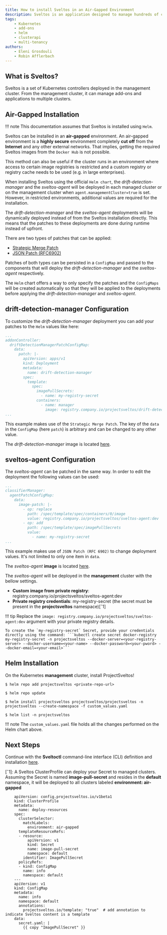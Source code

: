 ```yaml
---
title: How to install Sveltos in an Air-Gapped Environment
description: Sveltos is an application designed to manage hundreds of clusters by providing declarative cluster APIs. Learn here how to install Sveltos.
tags:
    - Kubernetes
    - add-ons
    - helm
    - clusterapi
    - multi-tenancy
authors:
    - Eleni Grosdouli
    - Robin Afflerbach
---
```


## What is Sveltos?

Sveltos is a set of Kubernetes controllers deployed in the management cluster. From the management cluster, it can manage add-ons and applications to multiple clusters.

## Air-Gapped Installation

!!! note
    This documentation assumes that Sveltos is installed using `Helm`.

Sveltos can be installed in an **air-gapped** environment. An air-gapped environment is a **highly secure** environment completely **cut off** from the **Internet** and any other external networks. That implies, getting the required Sveltos images from the `Docker Hub` is not possible.

This method can also be useful if the cluster runs in an environment where access to certain image registries is restricted and a custom registry or registry cache needs to be used (e.g. in large enterprises).

When installing Sveltos using the official `Helm chart`, the *drift-detection-manager* and the *sveltos-agent* will be deployed in each managed cluster or on the management cluster when `agent.managementCluster=true` is set. However, in restricted environments, additional values are required for the installation.

The *drift-detection-manager* and the *sveltos-agent* deployments will be dynamically deployed instead of from the Sveltos installation directly. This means that the patches to these deployments are done during runtime instead of upfront.

There are two types of patches that can be applied:
- [Strategic Merge Patch](http://kubernetes.io/docs/tasks/manage-kubernetes-objects/update-api-object-kubectl-patch/)
- [JSON Patch (RFC6902)](https://datatracker.ietf.org/doc/html/rfc6902)

Patches of both types can be persisted in a `ConfigMap` and passed to the components that will deploy the *drift-detection-manager* and the *sveltos-agent* respectively.

The `Helm` chart offers a way to only specify the patches and the `ConfigMaps` will be created automatically so that they will be applied to the deployments before applying the *drift-detection-manager* and *sveltos-agent*.

## drift-detection-manager Configuration

To customize the *drift-detection-manager* deployment you can add your patches to the `Helm` values like here:

```yaml
...
addonController:
  driftDetectionManagerPatchConfigMap:
    data:
      patch: |-
        apiVersion: apps/v1
        kind: Deployment
        metadata:
          name: drift-detection-manager
        spec:
          template:
            spec:
              imagePullSecrets:
                - name: my-registry-secret
              containers:
                - name: manager
                  image: registry.company.io/projectsveltos/drift-detection-manager:dev
...
```

This example makes use of the `Strategic Merge Patch`. The key of the `data` in the `ConfigMap` (here `patch`) is arbitrary and can be changed to any other value.

The *drift-detection-manager* image is located [here](https://hubgw.docker.com/layers/projectsveltos/drift-detection-manager/dev/images/sha256-d31b3d57ee446ab216d7b925f35ef3da50de5161dff17ce2ef7c35f5bdd9c539).

## sveltos-agent Configuration

The *sveltos-agent* can be patched in the same way. In order to edit the deployment the following values can be used:

```yaml
...
classifierManager:
  agentPatchConfigMap:
    data:
      image-patch: |-
        - op: replace
          path: /spec/template/spec/containers/0/image
          value: registry.company.io/projectsveltos/sveltos-agent:dev
        - op: add
          path: /spec/template/spec/imagePullSecrets
          value:
            - name: my-registry-secret
...
```

This example makes use of `JSON Patch (RFC 6902)` to change deployment values. It's not limited to only one item in `data`.

The *sveltos-agent* **image** is located [here](https://hubgw.docker.com/layers/projectsveltos/sveltos-agent/dev/images/sha256-d2c23f55e4585e9cfd103547bd238aef42f8cedb1d8ca23600bd393710669b37).

The *sveltos-agent* will be deployed in the **management** cluster with the bellow settings.

- **Custom image from private registry**: registry.company.io/projectsveltos/sveltos-agent:dev
- **Private registry credentials**: my-registry-secret (the secret must be present in the **projectsveltos** namespace)[ˆ1]

!!! tip
    Replace the `image: registry.company.io/projectsveltos/sveltos-agent:dev` argument with your private registry details.

    To create the `my-registry-secret` Secret, provide your credentials directly using the command: ```kubectl create secret docker-registry my-registry-secret -n projectsveltos --docker-server=<your-registry-server> --docker-username=<your-name> --docker-password=<your-pword> --docker-email=<your-email>```

## Helm Installation

On the Kubernetes **management** cluster, install ProjectSveltos!

```
$ helm repo add projectsveltos <private-repo-url>

$ helm repo update

$ helm install projectsveltos projectsveltos/projectsveltos -n projectsveltos --create-namespace -f custom_values.yaml

$ helm list -n projectsveltos
```

!!! note
    The `custom_values.yaml` file holds all the changes performed on the Helm chart above.

## Next Steps

Continue with the **Sveltoctl** command-line interface (CLI) definition and installation [here](../sveltosctl/sveltosctl.md).

[ˆ1]: A Sveltos ClusterProfile can deploy your Secret to managed clusters. Assuming the Secret is named __image-pull-secret__ and resides in the __default__ namespace, it will be deployed to all clusters labeled __environment: air-gapped__
```
    apiVersion: config.projectsveltos.io/v1beta1
    kind: ClusterProfile
    metadata:
      name: deploy-resources
    spec:
      clusterSelector:
        matchLabels:
          environment: air-gapped
      templateResourceRefs:
      - resource:
          apiVersion: v1
          kind: Secret
          name: image-pull-secret
          namespace: default
        identifier: ImagePullSecret
      policyRefs:
      - kind: ConfigMap
        name: info
        namespace: default
    ---
    apiVersion: v1
    kind: ConfigMap
    metadata:
      name: info
      namespace: default
      annotations:
        projectsveltos.io/template: "true"  # add annotation to indicate Sveltos content is a template
    data:
      secret.yaml: |
        {{ copy "ImagePullSecret" }}
```

